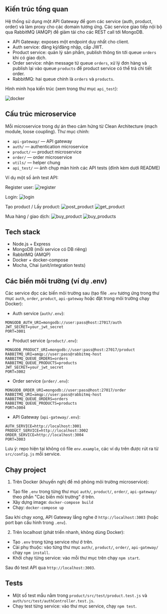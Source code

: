 ## Kiến trúc tổng quan

Hệ thống sử dụng một API Gateway để gom các service (auth, product, order) và làm proxy cho các domain tương ứng. Các service giao tiếp nội bộ qua RabbitMQ (AMQP) để giảm tải cho các REST call tới MongoDB.

- API Gateway: exposes một endpoint duy nhất cho client.
- Auth service: đăng ký/đăng nhập, cấp JWT.
- Product service: quản lý sản phẩm, publish thông tin tới queue `orders` khi có giao dịch.
- Order service: nhận message từ queue `orders`, xử lý đơn hàng và publish lại vào queue `products` để product service có thể trả chi tiết order.
- RabbitMQ: hai queue chính là `orders` và `products`.

Hình minh họa kiến trúc (xem trong thư mục `api_test`):

![docker](/api_test/docker.png)

## Cấu trúc microservice

Mỗi microservice trong dự án theo cảm hứng từ Clean Architecture (mạch module, loose coupling). Thư mục chính:

- `api-gateway/` — API gateway
- `auth/` — authentication microservice
- `product/` — product microservice
- `order/` — order microservice
- `utils/` — helper chung
- `api_test/` — ảnh chụp màn hình các API tests (đính kèm dưới README)

Ví dụ một số ảnh test API:

Register user:
![register](/api_test/register.png)

Login:
![login](/api_test/login.png)

Tạo product / Lấy product:
![post_product](/api_test/post_product.png)
![get_product](/api_test/get_product.png)

Mua hàng / giao dịch:
![buy_product](/api_test/buy_product.png)
![buy_products](/api_test/buy_products.png)

## Tech stack

- Node.js + Express
- MongoDB (mỗi service có DB riêng)
- RabbitMQ (AMQP)
- Docker + docker-compose
- Mocha, Chai (unit/integration tests)

## Các biến môi trường (ví dụ .env)

Các service đọc các biến môi trường sau (tạo file `.env` tương ứng trong thư mục `auth`, `order`, `product`, `api-gateway` hoặc đặt trong môi trường chạy Docker):

- Auth service (`auth/.env`):

```
MONGODB_AUTH_URI=mongodb://user:pass@host:27017/auth
JWT_SECRET=your_jwt_secret
PORT=3001
```

- Product service (`product/.env`):

```
MONGODB_PRODUCT_URI=mongodb://user:pass@host:27017/product
RABBITMQ_URI=amqp://user:pass@rabbitmq-host
RABBITMQ_QUEUE_ORDERS=orders
RABBITMQ_QUEUE_PRODUCTS=products
JWT_SECRET=your_jwt_secret
PORT=3002
```

- Order service (`order/.env`):

```
MONGODB_ORDER_URI=mongodb://user:pass@host:27017/order
RABBITMQ_URI=amqp://user:pass@rabbitmq-host
RABBITMQ_QUEUE_ORDERS=orders
RABBITMQ_QUEUE_PRODUCTS=products
PORT=3004
```

- API Gateway (`api-gateway/.env`):

```
AUTH_SERVICE=http://localhost:3001
PRODUCT_SERVICE=http://localhost:3002
ORDER_SERVICE=http://localhost:3004
PORT=3003
```

Lưu ý: repo hiện tại không có file `env.example`, các ví dụ trên được rút ra từ `src/config.js` mỗi service.

## Chạy project

1) Trên Docker (khuyến nghị để mô phỏng môi trường microservice):

- Tạo file `.env` trong từng thư mục `auth/`, `product/`, `order/`, `api-gateway/` theo phần "Các biến môi trường" ở trên.
- Xây dựng image: `docker-compose build`
- Chạy: `docker-compose up`

Sau khi chạy xong, API Gateway lắng nghe ở `http://localhost:3003` (hoặc port bạn cấu hình trong `.env`).

2) Trên localhost (phát triển nhanh, không dùng Docker):

- Tạo `.env` trong từng service như ở trên.
- Cài phụ thuộc: vào từng thư mục `auth/`, `product/`, `order/`, `api-gateway/` chạy `npm install`.
- Khởi chạy từng service: vào mỗi thư mục trên chạy `npm start`.

Sau đó test API qua `http://localhost:3003`.

## Tests

- Một số test mẫu nằm trong `product/src/test/product.test.js` và `auth/src/test/authController.test.js`.
- Chạy test từng service: vào thư mục service, chạy `npm test`.





